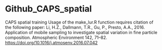 # Github_CAPS_spatial
CAPS spatial training
Usage of the make_lur.R function requires citation of the following paper:
Li, H.Z., Dallmann, T.R., Gu, P., Presto, A.A., 2016. Application of mobile sampling to investigate spatial variation in fine particle composition. Atmospheric Environment 142, 71–82. https://doi.org/10.1016/j.atmosenv.2016.07.042
